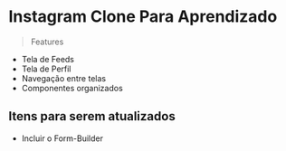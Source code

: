 # Instagram Clone Para Aprendizado

> Features

- Tela de Feeds
- Tela de Perfil
- Navegação entre telas
- Componentes organizados

## Itens para serem atualizados

- Incluir o Form-Builder